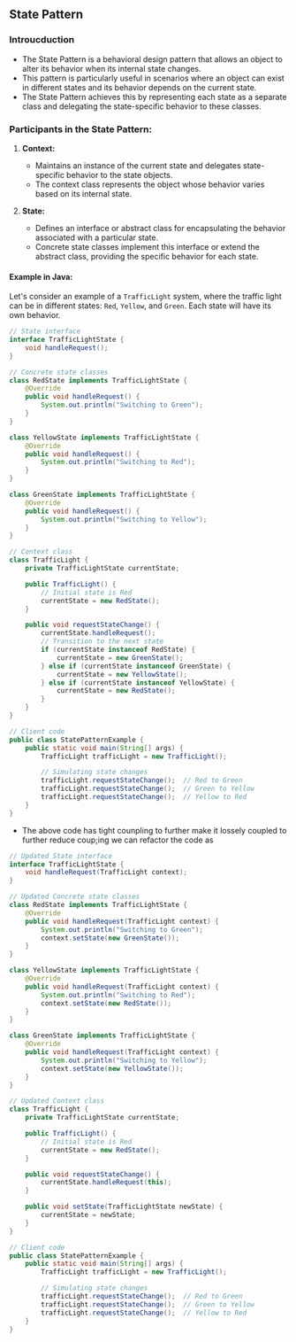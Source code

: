 ## State Pattern
### Introucduction
- The State Pattern is a behavioral design pattern that allows an object to alter its behavior when its internal state changes. 
- This pattern is particularly useful in scenarios where an object can exist in different states and its behavior depends on the current state. 
- The State Pattern achieves this by representing each state as a separate class and delegating the state-specific behavior to these classes.

### Participants in the State Pattern:

1. **Context:**
   - Maintains an instance of the current state and delegates state-specific behavior to the state objects.
   - The context class represents the object whose behavior varies based on its internal state.

2. **State:**
   - Defines an interface or abstract class for encapsulating the behavior associated with a particular state.
   - Concrete state classes implement this interface or extend the abstract class, providing the specific behavior for each state.

#### Example in Java:

Let's consider an example of a `TrafficLight` system, where the traffic light can be in different states: `Red`, `Yellow`, and `Green`. Each state will have its own behavior.

```java
// State interface
interface TrafficLightState {
    void handleRequest();
}

// Concrete state classes
class RedState implements TrafficLightState {
    @Override
    public void handleRequest() {
        System.out.println("Switching to Green");
    }
}

class YellowState implements TrafficLightState {
    @Override
    public void handleRequest() {
        System.out.println("Switching to Red");
    }
}

class GreenState implements TrafficLightState {
    @Override
    public void handleRequest() {
        System.out.println("Switching to Yellow");
    }
}

// Context class
class TrafficLight {
    private TrafficLightState currentState;

    public TrafficLight() {
        // Initial state is Red
        currentState = new RedState();
    }

    public void requestStateChange() {
        currentState.handleRequest();
        // Transition to the next state
        if (currentState instanceof RedState) {
            currentState = new GreenState();
        } else if (currentState instanceof GreenState) {
            currentState = new YellowState();
        } else if (currentState instanceof YellowState) {
            currentState = new RedState();
        }
    }
}

// Client code
public class StatePatternExample {
    public static void main(String[] args) {
        TrafficLight trafficLight = new TrafficLight();

        // Simulating state changes
        trafficLight.requestStateChange();  // Red to Green
        trafficLight.requestStateChange();  // Green to Yellow
        trafficLight.requestStateChange();  // Yellow to Red
    }
}
```
- The above code has tight counpling to further make it lossely coupled to further reduce coup;ing we can refactor the code as


```java
// Updated State interface
interface TrafficLightState {
    void handleRequest(TrafficLight context);
}

// Updated Concrete state classes
class RedState implements TrafficLightState {
    @Override
    public void handleRequest(TrafficLight context) {
        System.out.println("Switching to Green");
        context.setState(new GreenState());
    }
}

class YellowState implements TrafficLightState {
    @Override
    public void handleRequest(TrafficLight context) {
        System.out.println("Switching to Red");
        context.setState(new RedState());
    }
}

class GreenState implements TrafficLightState {
    @Override
    public void handleRequest(TrafficLight context) {
        System.out.println("Switching to Yellow");
        context.setState(new YellowState());
    }
}

// Updated Context class
class TrafficLight {
    private TrafficLightState currentState;

    public TrafficLight() {
        // Initial state is Red
        currentState = new RedState();
    }

    public void requestStateChange() {
        currentState.handleRequest(this);
    }

    public void setState(TrafficLightState newState) {
        currentState = newState;
    }
}

// Client code
public class StatePatternExample {
    public static void main(String[] args) {
        TrafficLight trafficLight = new TrafficLight();

        // Simulating state changes
        trafficLight.requestStateChange();  // Red to Green
        trafficLight.requestStateChange();  // Green to Yellow
        trafficLight.requestStateChange();  // Yellow to Red
    }
}
```

